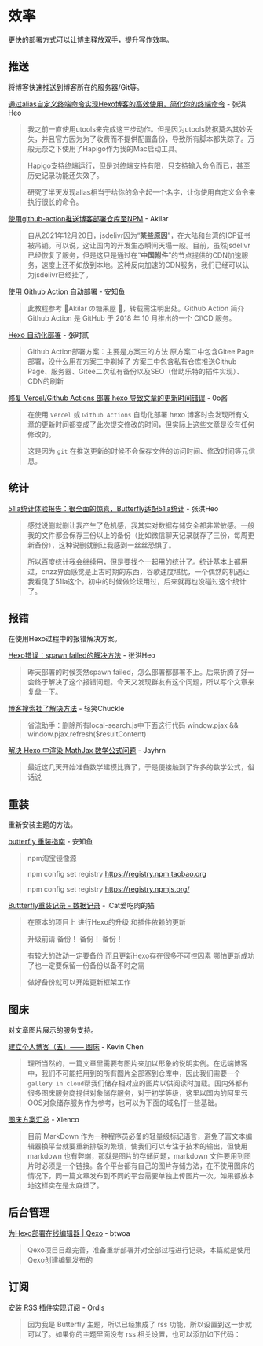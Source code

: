 # 效率

更快的部署方式可以让博主释放双手，提升写作效率。

## 推送

将博客快速推送到博客所在的服务器/Git等。

[通过alias自定义终端命令实现Hexo博客的高效使用，简化你的终端命令](https://blog.zhheo.com/p/ae839a7c.html) - 张洪Heo

> 我之前一直使用utools来完成这三步动作。但是因为utools数据莫名其妙丢失，并且官方因为为了收费而不提供配置备份，导致所有脚本都失踪了。万般无奈之下使用了Hapigo作为我的Mac启动工具。
>
> Hapigo支持终端运行，但是对终端支持有限，只支持输入命令而已，甚至历史记录功能还失效了。
>
> 研究了半天发现alias相当于给你的命令起一个名字，让你使用自定义命令来执行很长的命令。

[使用github-action推送博客部署仓库至NPM](https://akilar.top/posts/e82444a6/) - Akilar

> 自从2021年12月20日，jsdelivr因为“**某些原因**”，在大陆和台湾的ICP证书被吊销。可以说，这让国内的开发生态瞬间天塌一般。目前，虽然jsdelivr已经恢复了服务，但是这只是通过在“**中国附件**”的节点提供的CDN加速服务，速度上还不如放到本地。这种反向加速的CDN服务，我们已经可以认为jsdelivr已经挂了。

[使用 Github Action 自动部署](https://blog.anheyu.com/posts/asdx.html) - 安知鱼

> 此教程参考 🧊Akilar の糖果屋 🍭，转载需注明出处。Github Action 简介
> Github Action 是 GitHub 于 2018 年 10 月推出的一个 CI\CD 服务。

[Hexo 自动化部署](https://zhsher.cn/posts/8779/) - 张时贰

> Github Action部署方案：主要是方案三的方法
> 原方案二中包含Gitee Page部署，没什么用在方案三中剃掉了
> 方案三中包含私有仓库推送Github Page、服务器、Gitee二次私有备份以及SEO（借助乐特的插件实现）、CDN的刷新

[修复 Vercel/Github Actions 部署 hexo 导致文章的更新时间错误](https://blog.im0o.top/posts/c6d9de72.html) - 0o酱

> 在使用 `Vercel` 或 `Github Actions` 自动化部署 hexo 博客时会发现所有文章的更新时间都变成了此次提交修改的时间，但实际上这些文章是没有任何修改的。
>
> 这是因为 `git` 在推送更新的时候不会保存文件的访问时间、修改时间等元信息。

## 统计

[51la统计体验报告：很全面的惊喜，Butterfly适配51la统计](https://blog.zhheo.com/p/c7c43433.html) - 张洪Heo

> 感觉说删就删让我产生了危机感，我其实对数据存储安全都非常敏感。一般我的文件都会保存三份以上的备份（比如微信聊天记录就存了三份，每周更新备份），这种说删就删让我感到一丝丝恐惧了。
>
> 所以百度统计我会继续用，但是要找个一起用的统计了。统计基本上都用过，cnzz界面感觉是上古时期的东西，谷歌速度堪忧，一个偶然的机遇让我看见了51la这个。初中的时候做论坛用过，后来就再也没碰过这个统计了。

## 报错

在使用Hexo过程中的报错解决方案。

[Hexo错误：spawn failed的解决方法](https://blog.zhheo.com/p/128998ac.html) - 张洪Heo

> 昨天部署的时候突然spawn failed，怎么部署都部署不上。后来折腾了好一会终于解决了这个报错问题。今天又发现群友有这个问题，所以写个文章来复盘一下。

[博客搜索挂了解决方法](https://www.chuckle.top/article/f8c79a1b.html) - 轻笑Chuckle

> 省流助手：删除所有local-search.js中下面这行代码
> window.pjax && window.pjax.refresh($resultContent)

[解决 Hexo 中渲染 MathJax 数学公式问题](https://blog.jayhrn.com/posts/6be4ed10.html) - Jayhrn

> 最近这几天开始准备数学建模比赛了，于是便接触到了许多的数学公式，俗话说

## 重装

重新安装主题的方法。

[butterfly 重装指南](https://blog.anheyu.com/posts/sdxhu.html) - 安知鱼

> npm淘宝镜像源
>
> npm config set registry https://registry.npm.taobao.org
>
> npm config set registry https://registry.npmjs.org/

[Buttterfly重装记录 - 数据记录](https://meuicat.com/blog/3/) - iCat爱吃肉的猫

> 在原本的项目上 进行Hexo的升级 和插件依赖的更新
>
> 升级前请 备份！ 备份！ 备份！
>
> 有较大的改动一定要备份 而且更新Hexo存在很多不可控因素 哪怕更新成功了也一定要保留一份备份以备不时之需
>
> 做好备份就可以开始更新框架工作

## 图床

对文章图片展示的服务支持。

[建立个人博客（五）—— 图床](https://sheerkvc.top/2022/08/30/12.photos%20bed/) - Kevin Chen

> 理所当然的，一篇文章里需要有图片来加以形象的说明实例。在远端博客中，我们不可能把用到的所有图片全部塞到仓库中，因此我们需要一个`gallery in cloud`帮我们储存相对应的图片以供阅读时加载。国内外都有很多图床服务商提供对象储存服务，对于初学等级，这里以国内的阿里云OOS对象储存服务作为参考，也可以为下面的域名打一些基础。

[图床方案汇总](https://blog.xlenco.top/posts/7ea9.html) - Xlenco

> 目前 MarkDown 作为一种程序员必备的轻量级标记语言，避免了富文本编辑器换平台就要重新排版的繁琐，使我们可以专注于技术的输出，但使用 markdown 也有弊端，那就是图片的存储问题，markdown 文件要用到图片时必须是一个链接。各个平台都有自己的图片存储方法，在不使用图床的情况下，同一篇文章发布到不同的平台需要单独上传图片一次。如果都放本地这样实在是太麻烦了。

## 后台管理

[为Hexo部署在线编辑器 | Qexo](https://blog.btwoa.com/2qe37d61/) - btwoa

> Qexo项目日趋完善，准备重新部署并对全部过程进行记录，本篇就是使用Qexo创建编辑发布的

## 订阅

[安装 RSS 插件实现订阅](https://imbhj.com/posts/c2535796/) - Ordis

> 因为我是 Butterfly 主题，所以已经集成了 rss 功能，所以设置到这一步就可以了。如果你的主题里面没有 rss 相关设置，也可以添加如下代码：